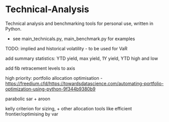 # Technical-Analysis
Technical analysis and benchmarking tools for personal use, written in Python.

- see main_technicals.py, main_benchmark.py for examples

TODO:
 implied and historical volatility - to be used for VaR
 
 add summary statistics: YTD yield, max yield, 1Y yield, YTD high and low
 
 add fib retracement levels to axis
 
 high priority: portfolio allocation optimisation - https://freedium.cfd/https://towardsdatascience.com/automating-portfolio-optimization-using-python-9f344b9380b9
 
 parabolic sar + aroon
 
 kelly criterion for sizing, + other allocation tools like efficient frontier/optimising by var
